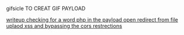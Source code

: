 gifsicle TO CREAT GIF PAYLOAD 

[writeup checking for a word php  in the payload ](https://medium.com/@akashoffsec/how-i-found-rce-remote-code-execution-via-file-upload-7541816e5fc4)
[open redirect from file uplaod ](https://medium.com/@osamamohamed21212121/open-redirect-via-image-upload-bf6f87f8d447)
[xss and bypassing the cors restrections](https://vibhurushi-chotaliya.medium.com/unrestricted-file-upload-p1-6c6bd1a917b) 
